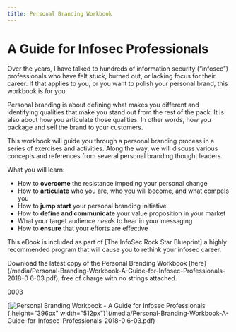 ```yaml
---
title: Personal Branding Workbook
---
```


# A Guide for Infosec Professionals

Over the years, I have talked to hundreds of information security
(“infosec”) professionals who have felt stuck, burned out, or lacking focus
for their career. If that applies to you, or you want to polish your personal
brand, this workbook is for you.

Personal branding is about defining what makes you different and identifying
qualities that make you stand out from the rest of the pack. It is also about
how you articulate those qualities. In other words, how you package and sell
the brand to your customers.

This workbook will guide you through a personal branding process in a series of
exercises and activities. Along the way, we will discuss various concepts and
references from several personal branding thought leaders.

What you will learn:

* How to **overcome** the resistance impeding your personal change
* How to **articulate** who you are, who you will become, and what compels you
* How to **jump start** your personal branding initiative
* How to **define and communicate** your value proposition in your market
* What your target audience *needs* to hear in your messaging
* How to **ensure** that your efforts are effective

This eBook is included as part of [The InfoSec Rock Star Blueprint] a highly\
recommended program that will cause you to rethink your infosec career.

Download the latest copy of the Personal Branding Workbook [here](/media/Personal-Branding-Workbook-A-Guide-for-Infosec-Professionals-2018-0 6-03.pdf), free of charge with no strings attached.

0003

[![Personal Branding Workbook - A Guide for Infosec Professionals](/images/Personal_Branding_Workbook.jpg){:height="396px" width="512px"}](/media/Personal-Branding-Workbook-A-Guide-for-Infosec-Professionals-2018-0 6-03.pdf)

